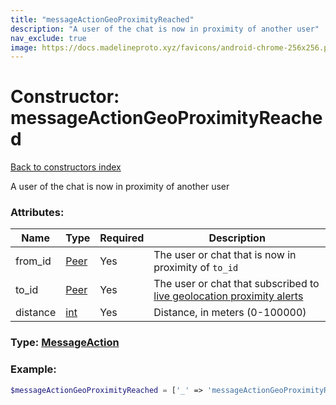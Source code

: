 ```yaml
---
title: "messageActionGeoProximityReached"
description: "A user of the chat is now in proximity of another user"
nav_exclude: true
image: https://docs.madelineproto.xyz/favicons/android-chrome-256x256.png
---
```

# Constructor: messageActionGeoProximityReached  
[Back to constructors index](/API_docs/constructors/index.html)



A user of the chat is now in proximity of another user

### Attributes:

| Name     |    Type       | Required | Description |
|----------|---------------|----------|-------------|
|from\_id|[Peer](/API_docs/types/Peer.html) | Yes|The user or chat that is now in proximity of `to_id`|
|to\_id|[Peer](/API_docs/types/Peer.html) | Yes|The user or chat that subscribed to [live geolocation proximity alerts](https://core.telegram.org/api/live-location#proximity-alert)|
|distance|[int](/API_docs/types/int.html) | Yes|Distance, in meters (0-100000)|



### Type: [MessageAction](/API_docs/types/MessageAction.html)


### Example:

```php
$messageActionGeoProximityReached = ['_' => 'messageActionGeoProximityReached', 'from_id' => Peer, 'to_id' => Peer, 'distance' => int];
```  

